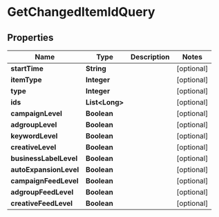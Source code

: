 

# GetChangedItemIdQuery


## Properties

Name | Type | Description | Notes
------------ | ------------- | ------------- | -------------
**startTime** | **String** |  |  [optional]
**itemType** | **Integer** |  |  [optional]
**type** | **Integer** |  |  [optional]
**ids** | **List&lt;Long&gt;** |  |  [optional]
**campaignLevel** | **Boolean** |  |  [optional]
**adgroupLevel** | **Boolean** |  |  [optional]
**keywordLevel** | **Boolean** |  |  [optional]
**creativeLevel** | **Boolean** |  |  [optional]
**businessLabelLevel** | **Boolean** |  |  [optional]
**autoExpansionLevel** | **Boolean** |  |  [optional]
**campaignFeedLevel** | **Boolean** |  |  [optional]
**adgroupFeedLevel** | **Boolean** |  |  [optional]
**creativeFeedLevel** | **Boolean** |  |  [optional]



